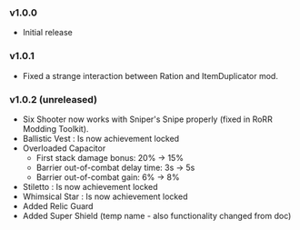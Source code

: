 ### v1.0.0
* Initial release

### v1.0.1
* Fixed a strange interaction between Ration and ItemDuplicator mod.

### v1.0.2 (unreleased)
* Six Shooter now works with Sniper's Snipe properly (fixed in RoRR Modding Toolkit).
* Ballistic Vest : Is now achievement locked
* Overloaded Capacitor
    * First stack damage bonus: 20% -> 15%
    * Barrier out-of-combat delay time: 3s -> 5s
    * Barrier out-of-combat gain: 6% -> 8%
* Stiletto : Is now achievement locked
* Whimsical Star : Is now achievement locked
* Added Relic Guard
* Added Super Shield (temp name - also functionality changed from doc)